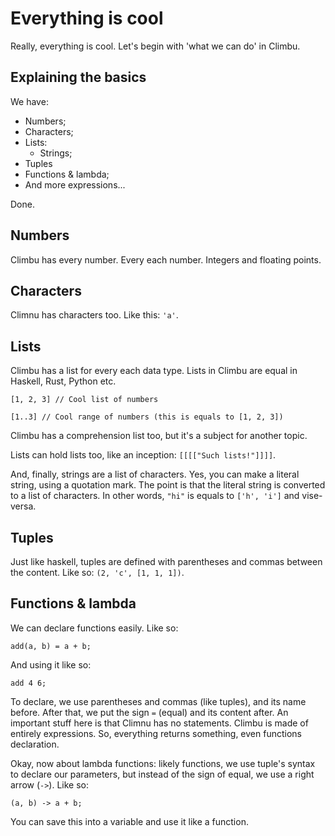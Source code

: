 Everything is cool
==================
Really, everything is cool. Let's begin with 'what we can do' in Climbu.

## Explaining the basics
We have:

+ Numbers;
+ Characters;
+ Lists:
  - Strings;
+ Tuples
+ Functions & lambda;
+ And more expressions...

Done.

Numbers
-------
Climbu has every number. Every each number. Integers and floating points.

Characters
----------
Climnu has characters too. Like this: ``'a'``.

Lists
-----
Climbu has a list for every each data type. Lists in Climbu are equal in Haskell, Rust, Python etc.

    [1, 2, 3] // Cool list of numbers

    [1..3] // Cool range of numbers (this is equals to [1, 2, 3])

Climbu has a comprehension list too, but it's a subject for another topic.

Lists can hold lists too, like an inception: ``[[[["Such lists!"]]]]``.

And, finally, strings are a list of characters. Yes, you can make a literal string, using a quotation mark. The point is that the literal string is converted to a list of characters. In other words, ``"hi"`` is equals to ``['h', 'i']`` and vise-versa.

Tuples
------
Just like haskell, tuples are defined with parentheses and commas between the content. Like so: ``(2, 'c', [1, 1, 1])``.

Functions & lambda
------------------
We can declare functions easily. Like so:

    add(a, b) = a + b;

And using it like so:

    add 4 6;

To declare, we use parentheses and commas (like tuples), and its name before. After that, we put the sign ``=`` (equal) and its content after. An important stuff here is that Climnu has no statements. Climbu is made of entirely expressions. So, everything returns something, even functions declaration.

Okay, now about lambda functions: likely functions, we use tuple's syntax to declare our parameters, but instead of the sign of equal, we use a right arrow (``->``). Like so:

    (a, b) -> a + b;

You can save this into a variable and use it like a function.

